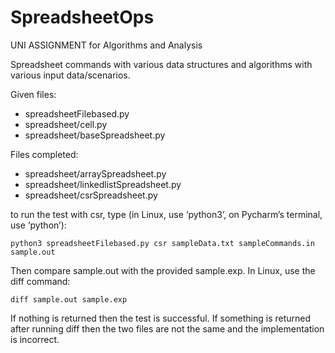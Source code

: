 # SpreadsheetOps

UNI ASSIGNMENT for Algorithms and Analysis

Spreadsheet commands with various data structures and algorithms with various input data/scenarios.

Given files:
  - spreadsheetFilebased.py
  - spreadsheet/cell.py
  - spreadsheet/baseSpreadsheet.py

Files completed:
  - spreadsheet/arraySpreadsheet.py
  - spreadsheet/linkedlistSpreadsheet.py
  - spreadsheet/csrSpreadsheet.py


to run the test with csr, type (in Linux, use ‘python3’, on Pycharm’s terminal, use ‘python’):
  ```
  python3 spreadsheetFilebased.py csr sampleData.txt sampleCommands.in sample.out
  ```

Then compare sample.out with the provided sample.exp. In Linux, use the diff command:
  ```
  diff sample.out sample.exp
  ```

If nothing is returned then the test is successful. 
If something is returned after running diff then the two files are not the same and the implementation is incorrect.
